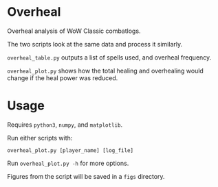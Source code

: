 # Overheal
Overheal analysis of WoW Classic combatlogs.

The two scripts look at the same data and process it similarly.

`overheal_table.py` outputs a list of spells used, and overheal frequency.

`overheal_plot.py` shows how the total healing and overhealing would change if the heal power was reduced.

# Usage
Requires `python3`, `numpy`, and `matplotlib`.

Run either scripts with:
```
overheal_plot.py [player_name] [log_file]
```

Run `overheal_plot.py -h` for more options.

Figures from the script will be saved in a `figs` directory.
